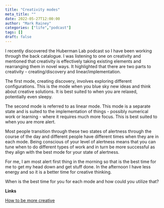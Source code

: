 ```yaml
---
title: "Creativity modes"
meta_title: ""
date: 2022-05-27T12:00:00
author: "Mark Rainey"
categories: ["life","podcast"]
tags: []
draft: false
---
```


I recently discovered the Huberman Lab podcast so I have been working through the back catalogue. I was listening to one on creativity and mentioned that creativity is effectively taking existing elements and rearranging them in novel ways. It highlighted that there are two parts to creativity -  creating/discovery and linear/implementation. 


The first mode, creating discovery, involves exploring different configurations. This is the mode when you blue sky new ideas and think about creative solutions. It is best suited to when you are relaxed, potentially even sleepy.

The second mode is referred to as linear mode. This mode is a separate state and is suited to the implementation of things - possibly numerical work or learning - where it requires much more focus. This is best suited to when you are more alert.

Most people transition through these two states of alertness through the course of the day and different people have different times when they are in each mode. Being conscious of your level of alertness means that you can tune when to do different types of work and in turn be more successful as they align with the best mode for your state of alertness.

For me, I am most alert first thing in the morning so that is the best time for me to get my head down and get stuff done. In the afternoon I have less energy and so it is a better time for creative thinking. 

When is the best time for you for each mode and how could you utilize that?

__Links__

[How to be more creative](https://hubermanlab.com/optimize-your-learning-and-creativity-with-science-based-tools/)

